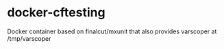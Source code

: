 docker-cftesting
================

Docker container based on finalcut/mxunit that also provides varscoper at /tmp/varscoper
